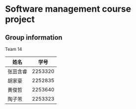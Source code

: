 # Software management course project


## Group information
Team 14

| 姓名      | 学号     |
| ------    | -------  |
| 张茁含睿  | 2253320  |
| 胡家豪    | 2252835  |
| 黄俊哲    | 2253640  |
| 陶子芾    | 2253323  |